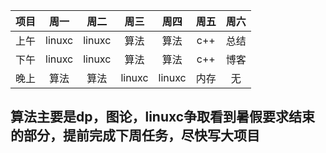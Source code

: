 项目|周一|周二|周三|周四|周五|周六
:-:|:-:|:-:|:-:|:-:|:-:|:-:
上午|linuxc|linuxc|算法|算法|c++|总结
下午|linuxc|linuxc|算法|算法|c++|博客
晚上|算法|算法|linuxc|linuxc|内存|无

## 算法主要是dp，图论，linuxc争取看到暑假要求结束的部分，提前完成下周任务，尽快写大项目
